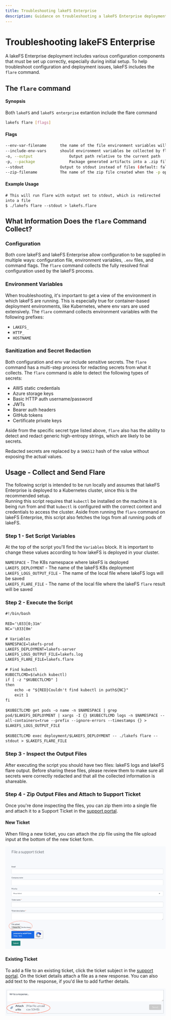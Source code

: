 ```yaml
---
title: Troubleshooting lakeFS Enterprise
description: Guidance on troubleshooting a lakeFS Enterprise deployment
---
```


# Troubleshooting lakeFS Enterprise

A lakeFS Enterprise deployment includes various configuration components that must be set up correctly, especially during initial setup. To help troubleshoot configuration and deployment issues, lakeFS includes the `flare` command.

## The `flare` command

#### Synopsis

Both `lakeFS` and `lakeFS enterprise` extantion include the flare command

```bash
lakefs flare [flags]
```

#### Flags

```bash
--env-var-filename      the name of the file environment variables will be written to (default: lakefs-env.txt)
--include-env-vars      should environment variables be collected by flare (default: true)
-o, --output                Output path relative to the current path
-p, --package               Package generated artifacts into a .zip file (default: false)
--stdout                Output to stdout instead of files (default: false)
--zip-filename          The name of the zip file created when the -p option is used (default: lakefs-flare.zip)
```

#### Example Usage

```shell
# This will run flare with output set to stdout, which is redirected into a file
$ ./lakefs flare --stdout > lakefs.flare
```

## What Information Does the `flare` Command Collect?

### Configuration

Both core lakeFS and lakeFS Enterprise allow configuration to be supplied in multiple ways: configuration file, environment variables, `.env` files, and command flags. The `flare` command collects the fully resolved final configuration used by the lakeFS process.

### Environment Variables

When troubleshooting, it's important to get a view of the environment in which lakeFS are running. This is especially true for container-based deployment environments, like Kubernetes, where env vars are used extensively. The `flare` command collects environment variables with the following prefixes:

- `LAKEFS_`
- `HTTP_`
- `HOSTNAME`

### Sanitization and Secret Redaction

Both configuration and env var include sensitive secrets. The `flare` command has a multi-step process for redacting secrets from what it collects. The `flare` command is able to detect the following types of secrets:

- AWS static credentials
- Azure storage keys
- Basic HTTP auth username/password
- JWTs
- Bearer auth headers
- GitHub tokens
- Certificate private keys

Aside from the specific secret type listed above, `flare` also has the ability to detect and redact generic high-entropy strings, which are likely to be secrets.

Redacted secrets are replaced by a `SHA512` hash of the value without exposing the actual values.


## Usage - Collect and Send Flare

The following script is intended to be run locally and assumes that lakeFS Enterprise is deployed to a Kubernetes cluster, since this is the recommended setup.  
Running this script requires that `kubectl` be installed on the machine it is being run from and that `kubectl` is configured with the correct context and credentials to access the cluster. Aside from running the `flare` command on lakeFS Enterprise, this script also fetches the logs from all running pods of lakeFS.

### Step 1 - Set Script Variables

At the top of the script you'll find the `Variables` block. It is important to change these values according to how lakeFS is deployed in your cluster.  

`NAMESPACE` - The K8s namespace where lakeFS is deployed
`LAKEFS_DEPLOYMENT` - The name of the lakeFS K8s deployment  
`LAKEFS_LOGS_OUTPUT_FILE` - The name of the local file where lakeFS logs will be saved  
`LAKEFS_FLARE_FILE` - The name of the local file where the lakeFS `flare` result will be saved  

### Step 2 - Execute the Script

```shell
#!/bin/bash

RED='\033[0;31m'
NC='\033[0m'

# Variables
NAMESPACE=lakefs-prod
LAKEFS_DEPLOYMENT=lakefs-server
LAKEFS_LOGS_OUTPUT_FILE=lakefs.log
LAKEFS_FLARE_FILE=lakefs.flare

# Find kubectl
KUBECTLCMD=$(which kubectl)
if [ -z "$KUBECTLCMD" ]
then
    echo -e "${RED}Couldn't find kubectl in path${NC}"
    exit 1
fi

$KUBECTLCMD get pods -o name -n $NAMESPACE | grep pod/$LAKEFS_DEPLOYMENT | xargs -I {} $KUBECTLCMD logs -n $NAMESPACE --all-containers=true --prefix --ignore-errors --timestamps {} > $LAKEFS_LOGS_OUTPUT_FILE

$KUBECTLCMD exec deployment/$LAKEFS_DEPLOYMENT -- ./lakefs flare --stdout > $LAKEFS_FLARE_FILE
```

### Step 3 - Inspect the Output Files

After executing the script you should have two files: lakeFS logs and lakeFS flare output. Before sharing these files, please review them to make sure all secrets were correctly redacted and that all the collected information is shareable.

### Step 4 - Zip Output Files and Attach to Support Ticket

Once you're done inspecting the files, you can zip them into a single file and attach it to a Support Ticket in the [support portal](https://support.lakefs.io/).

#### New Ticket

When filing a new ticket, you can attach the zip file using the file upload input at the bottom of the new ticket form.

![new ticket](../assets/img/flare_new_ticket.png)

#### Existing Ticket

To add a file to an existing ticket, click the ticket subject in the [support portal](https://support.lakefs.io/). On the ticket details attach a file as a new response. You can also add text to the response, if you'd like to add further details.

![existing ticket](../assets/img/flare_existing_ticket.png)
